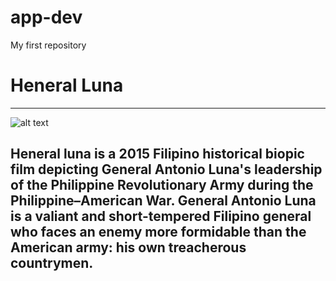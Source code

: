 # app-dev
My first repository


# Heneral Luna
---
![alt text](https://nindotkaayo.files.wordpress.com/2015/09/heneral-luna.jpg)

## Heneral luna is a 2015 Filipino historical biopic film depicting General Antonio Luna's leadership of the Philippine Revolutionary Army during the Philippine–American War.  General Antonio Luna is a valiant and short-tempered Filipino general who faces an enemy more formidable than the American army: his own treacherous countrymen.

